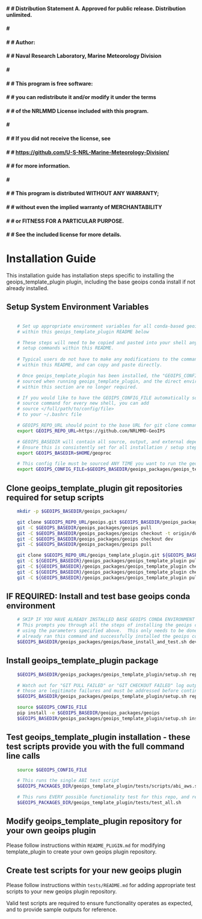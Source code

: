 #### # # Distribution Statement A. Approved for public release. Distribution unlimited.
#### # # 
#### # # Author:
#### # # Naval Research Laboratory, Marine Meteorology Division
#### # # 
#### # # This program is free software:
#### # # you can redistribute it and/or modify it under the terms
#### # # of the NRLMMD License included with this program.
#### # # 
#### # # If you did not receive the license, see
#### # # https://github.com/U-S-NRL-Marine-Meteorology-Division/
#### # # for more information.
#### # # 
#### # # This program is distributed WITHOUT ANY WARRANTY;
#### # # without even the implied warranty of MERCHANTABILITY
#### # # or FITNESS FOR A PARTICULAR PURPOSE.
#### # # See the included license for more details.

Installation Guide
==================

This installation guide has installation steps specific to installing the geoips_template_plugin plugin, including
the base geoips conda install if not already installed.

Setup System Environment Variables
----------------------------------

```bash

    # Set up appropriate environment variables for all conda-based geoips_template_plugin setup steps
    # within this geoips_template_plugin README below

    # These steps will need to be copied and pasted into your shell any time you want to run the 
    # setup commands within this README.
    
    # Typical users do not have to make any modifications to the commands
    # within this README, and can copy and paste directly.

    # Once geoips_template_plugin has been installed, the "GEOIPS_CONFIG_FILE" specified below will be
    # sourced when running geoips_template_plugin, and the direct environment variable assignments
    # within this section are no longer required.

    # If you would like to have the GEOIPS_CONFIG_FILE automatically sourced so you do not have to manually run the 
    # source command for every new shell, you can add 
    # source </full/path/to/config/file>
    # to your ~/.bashrc file

    # GEOIPS_REPO_URL should point to the base URL for git clone commands
    export GEOIPS_REPO_URL=https://github.com/NRLMMD-GeoIPS

    # GEOIPS_BASEDIR will contain all source, output, and external dependencies
    # Ensure this is consistently set for all installation / setup steps below
    export GEOIPS_BASEDIR=$HOME/geoproc

    # This config file must be sourced ANY TIME you want to run the geoips geoips_template_plugin plugin
    export GEOIPS_CONFIG_FILE=$GEOIPS_BASEDIR/geoips_packages/geoips_template_plugin/setup/config_plugin

```

Clone geoips_template_plugin git repositories required for setup scripts
-----------------------------------------------------------
```bash
    mkdir -p $GEOIPS_BASEDIR/geoips_packages/

    git clone $GEOIPS_REPO_URL/geoips.git $GEOIPS_BASEDIR/geoips_packages/geoips
    git -C $GEOIPS_BASEDIR/geoips_packages/geoips pull
    git -C $GEOIPS_BASEDIR/geoips_packages/geoips checkout -t origin/dev
    git -C $GEOIPS_BASEDIR/geoips_packages/geoips checkout dev
    git -C $GEOIPS_BASEDIR/geoips_packages/geoips pull

    git clone $GEOIPS_REPO_URL/geoips_template_plugin.git ${GEOIPS_BASEDIR}/geoips_packages/geoips_template_plugin
    git -C ${GEOIPS_BASEDIR}/geoips_packages/geoips_template_plugin pull
    git -C ${GEOIPS_BASEDIR}/geoips_packages/geoips_template_plugin checkout -t origin/dev
    git -C ${GEOIPS_BASEDIR}/geoips_packages/geoips_template_plugin checkout dev
    git -C ${GEOIPS_BASEDIR}/geoips_packages/geoips_template_plugin pull
```

IF REQUIRED: Install and test base geoips conda environment
------------------------------------------------------------
```bash
    # SKIP IF YOU HAVE ALREADY INSTALLED BASE GEOIPS CONDA ENVIRONMENT 
    # This prompts you through all the steps of installing the geoips conda environment from scratch,
    # using the parameters specified above.  This only needs to be done once per system, skip if you
    # already ran this command and successfully installed the geoips conda environment.
    $GEOIPS_BASEDIR/geoips_packages/geoips/base_install_and_test.sh dev
```

Install geoips_template_plugin package
-------------------------
```bash
    $GEOIPS_BASEDIR/geoips_packages/geoips_template_plugin/setup.sh repo_clone

    # Watch out for "GIT PULL FAILED" or "GIT CHECKOUT FAILED" log outputs -
    # those are legitimate failures and must be addressed before continuing
    $GEOIPS_BASEDIR/geoips_packages/geoips_template_plugin/setup.sh repo_update

    source $GEOIPS_CONFIG_FILE
    pip install -e $GEOIPS_BASEDIR/geoips_packages/geoips
    $GEOIPS_BASEDIR/geoips_packages/geoips_template_plugin/setup.sh install
```

Test geoips_template_plugin installation - these test scripts provide you with the full command line calls
---------------------------------------------------------------------------------------------
```bash
    source $GEOIPS_CONFIG_FILE

    # This runs the single ABI test script
    $GEOIPS_PACKAGES_DIR/geoips_template_plugin/tests/scripts/abi_aws.sh

    # This runs EVERY possible functionality test for this repo, and returns 0 if they all pass.
    $GEOIPS_PACKAGES_DIR/geoips_template_plugin/tests/test_all.sh
```

Modify geoips_template_plugin repository for your own geoips plugin
---------------------------------------------------------------------------------------------

Please follow instructions within `README_PLUGIN.md` for modifying template_plugin to create your own
geoips plugin repository.


Create test scripts for your new geoips plugin
---------------------------------------------------------------------------------------------

Please follow instructions  within `tests/README.md` for adding appropriate test scripts to your
new geoips plugin repository.

Valid test scripts are required to ensure functionality operates as expected,
and to provide sample outputs for reference.
